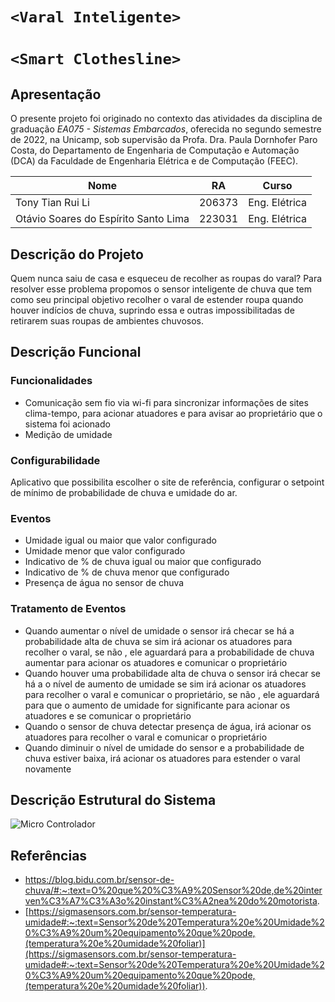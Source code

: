 # `<Varal Inteligente>`
  

# `<Smart Clothesline>`  

## Apresentação


O presente projeto foi originado no contexto das atividades da disciplina de graduação *EA075 - Sistemas Embarcados*, oferecida no segundo semestre de 2022, na Unicamp, sob supervisão da Profa. Dra. Paula Dornhofer Paro Costa, do Departamento de Engenharia de Computação e Automação (DCA) da Faculdade de Engenharia Elétrica e de Computação (FEEC).

|Nome | RA | Curso|
|--|--|--|
| Tony Tian Rui Li | 206373 | Eng. Elétrica|
| Otávio Soares do Espírito Santo Lima | 223031 | Eng. Elétrica|
## Descrição do Projeto
Quem nunca saiu de casa e esqueceu de recolher as roupas do varal? Para resolver esse problema propomos o sensor inteligente de chuva que tem como seu principal objetivo recolher o varal de estender roupa quando houver indícios de chuva, suprindo essa e outras impossibilitadas de retirarem suas roupas de ambientes chuvosos.
## Descrição Funcional
### Funcionalidades
  - Comunicação sem fio via wi-fi para sincronizar informações de sites clima-tempo, para acionar atuadores e para avisar ao proprietário que o sistema foi acionado
- Medição de umidade
### Configurabilidade
  Aplicativo que possibilita escolher o site de referência, configurar o setpoint de mínimo de probabilidade de chuva e umidade do ar.
### Eventos
- Umidade igual ou maior que valor configurado
- Umidade menor que valor configurado
- Indicativo de % de chuva igual ou maior que configurado
- Indicativo de % de chuva menor que configurado
- Presença de água no sensor de chuva
### Tratamento de Eventos
- Quando aumentar o nível de umidade o sensor irá checar se há a probabilidade alta de chuva se sim irá acionar os atuadores para recolher o varal, se não , ele aguardará para a probabilidade de chuva aumentar para acionar os atuadores e comunicar o proprietário
- Quando houver uma probabilidade alta de chuva o sensor irá checar se há a o nível de aumento de umidade se sim irá acionar os atuadores para recolher o varal e comunicar o proprietário, se não , ele aguardará para que o aumento de umidade for significante para acionar os atuadores e se comunicar o proprietário
- Quando o sensor de chuva detectar presença de água, irá acionar os atuadores para recolher o varal e comunicar o proprietário
- Quando diminuir o nível de umidade do sensor e a probabilidade de chuva estiver baixa, irá acionar os atuadores para estender o varal novamente
## Descrição Estrutural do Sistema
![Micro Controlador](https://github.com/OtavioSoares1997/ea075/blob/main/2022.2/Micro%20Controlador.png)
## Referências
- https://blog.bidu.com.br/sensor-de-chuva/#:~:text=O%20que%20%C3%A9%20Sensor%20de,de%20interven%C3%A7%C3%A3o%20instant%C3%A2nea%20do%20motorista.
- [https://sigmasensors.com.br/sensor-temperatura-umidade#:~:text=Sensor%20de%20Temperatura%20e%20Umidade%20%C3%A9%20um%20equipamento%20que%20pode,(temperatura%20e%20umidade%20foliar)](https://sigmasensors.com.br/sensor-temperatura-umidade#:~:text=Sensor%20de%20Temperatura%20e%20Umidade%20%C3%A9%20um%20equipamento%20que%20pode,(temperatura%20e%20umidade%20foliar)).
